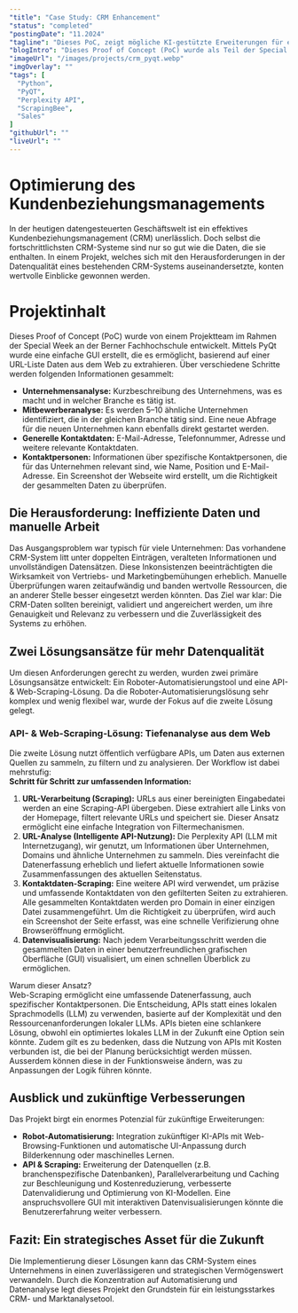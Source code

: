 ```yaml
---
"title": "Case Study: CRM Enhancement"
"status": "completed"
"postingDate": "11.2024"
"tagline": "Dieses PoC, zeigt mögliche KI-gestützte Erweiterungen für ein CRM-System. "
"blogIntro": "Dieses Proof of Concept (PoC) wurde als Teil der Special Week an der Berner Fachhochschule entwickelt. Es zeigt, wie KI-gestützte Funktionen in die Datenaktualisierung eines CRM-Systems vereinfachen können, um die Effizienz und Benutzerfreundlichkeit zu verbessern. Das PoC nutzt PyQt für die GUI-Entwicklung und verschiedene KI-APIs für die Funktionalität."
"imageUrl": "/images/projects/crm_pyqt.webp"
"imgOverlay": ""
"tags": [
  "Python",
  "PyQT",
  "Perplexity API",
  "ScrapingBee",
  "Sales"
]
"githubUrl": ""
"liveUrl": ""
---
```


# Optimierung des Kundenbeziehungsmanagements

In der heutigen datengesteuerten Geschäftswelt ist ein effektives Kundenbeziehungsmanagement (CRM) unerlässlich. Doch
selbst die fortschrittlichsten CRM-Systeme sind nur so gut wie die Daten, die sie enthalten. In einem Projekt, welches
sich mit den Herausforderungen in der Datenqualität eines bestehenden CRM-Systems auseinandersetzte, konten
wertvolle Einblicke gewonnen werden.

# Projektinhalt

Dieses Proof of Concept (PoC) wurde von einem Projektteam im Rahmen der Special Week an der Berner Fachhochschule
entwickelt. Mittels PyQt
wurde eine einfache GUI erstellt, die es ermöglicht, basierend auf einer URL-Liste Daten aus dem Web zu extrahieren.
Über verschiedene Schritte werden folgenden Informationen gesammelt:

- **Unternehmensanalyse:** Kurzbeschreibung des Unternehmens, was es macht und in welcher Branche es tätig ist.
- **Mitbewerberanalyse:** Es werden 5–10 ähnliche Unternehmen identifiziert, die in der gleichen Branche tätig sind.
  Eine neue Abfrage für die neuen Unternehmen kann ebenfalls direkt gestartet werden.
- **Generelle Kontaktdaten:** E-Mail-Adresse, Telefonnummer, Adresse und weitere relevante Kontaktdaten.
- **Kontaktpersonen:** Informationen über spezifische Kontaktpersonen, die für das Unternehmen relevant sind, wie Name,
  Position und E-Mail-Adresse. Ein Screenshot der Webseite wird erstellt, um die Richtigkeit der gesammelten Daten zu
  überprüfen.

## Die Herausforderung: Ineffiziente Daten und manuelle Arbeit

Das Ausgangsproblem war typisch für viele Unternehmen: Das vorhandene CRM-System litt unter doppelten Einträgen,
veralteten Informationen und unvollständigen Datensätzen. Diese Inkonsistenzen beeinträchtigten die Wirksamkeit von
Vertriebs- und Marketingbemühungen erheblich. Manuelle Überprüfungen waren zeitaufwändig und banden wertvolle
Ressourcen, die an anderer Stelle besser eingesetzt werden könnten. Das Ziel war klar: Die CRM-Daten sollten bereinigt,
validiert und angereichert werden, um ihre Genauigkeit und Relevanz zu verbessern und die Zuverlässigkeit des Systems zu
erhöhen.

## Zwei Lösungsansätze für mehr Datenqualität

Um diesen Anforderungen gerecht zu werden, wurden zwei primäre Lösungsansätze entwickelt: Ein
Roboter-Automatisierungstool und eine API- & Web-Scraping-Lösung. Da die Roboter-Automatisierungslösung sehr komplex und
wenig flexibel war, wurde der Fokus auf die zweite Lösung gelegt.

### API- & Web-Scraping-Lösung: Tiefenanalyse aus dem Web

Die zweite Lösung nutzt öffentlich verfügbare APIs, um Daten aus externen Quellen zu sammeln, zu filtern und zu
analysieren. Der Workflow ist dabei mehrstufig:  
**Schritt für Schritt zur umfassenden Information:**

1. **URL-Verarbeitung (Scraping):** URLs aus einer bereinigten Eingabedatei werden an eine Scraping-API übergeben. Diese
   extrahiert alle Links von der Homepage, filtert relevante URLs und speichert sie. Dieser Ansatz ermöglicht eine
   einfache Integration von Filtermechanismen.
2. **URL-Analyse (Intelligente API-Nutzung):** Die Perplexity API (LLM mit Internetzugang), wir genutzt, um
   Informationen über Unternehmen, Domains und ähnliche Unternehmen zu sammeln. Dies vereinfacht die Datenerfassung
   erheblich und liefert aktuelle Informationen sowie Zusammenfassungen des aktuellen Seitenstatus.
3. **Kontaktdaten-Scraping:** Eine weitere API wird verwendet, um präzise und umfassende Kontaktdaten von den
   gefilterten Seiten zu extrahieren. Alle gesammelten Kontaktdaten werden pro Domain in einer einzigen Datei
   zusammengeführt. Um die Richtigkeit zu überprüfen, wird auch ein Screenshot der Seite erfasst, was eine schnelle
   Verifizierung ohne Browseröffnung ermöglicht.
4. **Datenvisualisierung:** Nach jedem Verarbeitungsschritt werden die gesammelten Daten in einer benutzerfreundlichen
   grafischen Oberfläche (GUI) visualisiert, um einen schnellen Überblick zu ermöglichen.

Warum dieser Ansatz?  
Web-Scraping ermöglicht eine umfassende Datenerfassung, auch spezifischer Kontaktpersonen. Die Entscheidung, APIs statt
eines lokalen Sprachmodells (LLM) zu verwenden, basierte auf der Komplexität und den Ressourcenanforderungen lokaler
LLMs. APIs bieten eine schlankere Lösung, obwohl ein optimiertes lokales LLM in der Zukunft eine Option sein könnte.
Zudem gilt es zu bedenken, dass die Nutzung von APIs mit Kosten verbunden ist, die bei der Planung berücksichtigt werden
müssen. Ausserdem können diese in der Funktionsweise ändern, was zu Anpassungen der Logik führen könnte.

## Ausblick und zukünftige Verbesserungen

Das Projekt birgt ein enormes Potenzial für zukünftige Erweiterungen:

* **Robot-Automatisierung:** Integration zukünftiger KI-APIs mit Web-Browsing-Funktionen und automatische UI-Anpassung
  durch Bilderkennung oder maschinelles Lernen.
* **API & Scraping:** Erweiterung der Datenquellen (z.B. branchenspezifische Datenbanken), Parallelverarbeitung und
  Caching zur Beschleunigung und Kostenreduzierung, verbesserte Datenvalidierung und Optimierung von KI-Modellen. Eine
  anspruchsvollere GUI mit interaktiven Datenvisualisierungen könnte die Benutzererfahrung weiter verbessern.

## Fazit: Ein strategisches Asset für die Zukunft

Die Implementierung dieser Lösungen kann das CRM-System eines Unternehmens in einen zuverlässigeren und strategischen
Vermögenswert verwandeln. Durch die Konzentration auf Automatisierung und Datenanalyse legt dieses Projekt den
Grundstein für ein leistungsstarkes CRM- und Marktanalysetool.